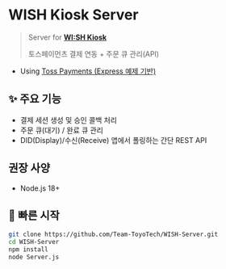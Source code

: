 # WISH Kiosk Server

> Server for **[WI:SH Kiosk](https://github.com/Team-ToyoTech/WISH-Kiosk)**
> 
> 토스페이먼츠 결제 연동 + 주문 큐 관리(API)

- Using [Toss Payments (Express 예제 기반)](https://github.com/tosspayments/tosspayments-sample/tree/main/express-javascript)

## ✨ 주요 기능
- 결제 세션 생성 및 승인 콜백 처리
- 주문 큐(대기) / 완료 큐 관리
- DID(Display)/수신(Receive) 앱에서 폴링하는 간단 REST API

## 권장 사양
- Node.js 18+

## 🚀 빠른 시작
```bash
git clone https://github.com/Team-ToyoTech/WISH-Server.git
cd WISH-Server
npm install
node Server.js
